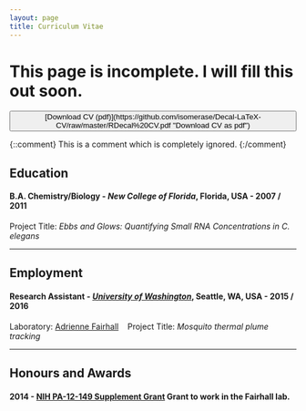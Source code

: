 ```yaml
---
layout: page
title: Curriculum Vitae
---
```


# This page is incomplete. I will fill this out soon.

<span style="color: white; text-align: center;">
<button type="button" class="btn btn-success btn-lg" id="test-btn">
[Download CV (pdf)](https://github.com/isomerase/Decal-LaTeX-CV/raw/master/RDecal%20CV.pdf "Download CV as pdf")
</button></span>


{::comment}
This is a comment which is
completely ignored.
{:/comment}

## Education

#### **B.A. Chemistry/Biology** - *New College of Florida*, Florida, USA - 2007 / 2011
Project Title: *Ebbs and Glows: Quantifying Small RNA Concentrations in C. elegans*


---

## Employment

#### **Research Assistant** - [*University of Washington*](uw.edu), Seattle, WA, USA - 2015 / 2016
Laboratory: [Adrienne Fairhall](link) &nbsp;&nbsp;
Project Title: *Mosquito thermal plume tracking*

---

## Honours and Awards

#### 2014 - [NIH PA-12-149 Supplement Grant](www.nih.gov) Grant to work in the Fairhall lab.


